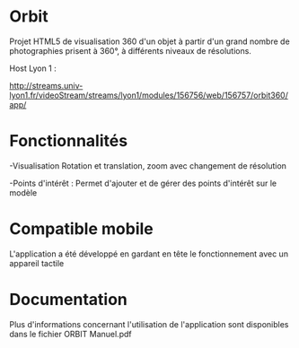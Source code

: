 # Orbit
Projet HTML5 de visualisation 360 d'un objet à partir d'un grand nombre de photographies
prisent à 360°, à différents niveaux de résolutions.

Host Lyon 1 : 

http://streams.univ-lyon1.fr/videoStream/streams/lyon1/modules/156756/web/156757/orbit360/app/

# Fonctionnalités

-Visualisation 
Rotation et translation, zoom avec changement de résolution

-Points d'intérêt :
Permet d'ajouter et de gérer des points d'intérêt sur le modèle



# Compatible mobile

L'application a été développé en gardant en tête le fonctionnement avec un appareil tactile

# Documentation

Plus d'informations concernant l'utilisation de l'application sont disponibles dans le fichier ORBIT Manuel.pdf

